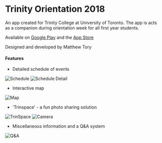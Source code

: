 # Trinity Orientation 2018

An app created for Trinity College at University of Toronto. The app is acts as a companion during orientation week for all first year students.

Available on [Google Play](https://play.google.com/store/apps/details?id=com.tory.trinityOrientation) and the [App Store](https://itunes.apple.com/us/app/trinity-orientation-2t2000s/id1431022073)

Designed and developed by Matthew Tory

#### Features
* Detailed schedule of events

![Schedule](https://thumbs.gfycat.com/MealyObeseFly-size_restricted.gif)
![Schedule Detail](https://thumbs.gfycat.com/CompleteSelfreliantHackee-size_restricted.gif)
* Interactive map

![Map](https://thumbs.gfycat.com/MiniatureScalyChanticleer-size_restricted.gif)
* 'Trinspace' - a fun photo sharing solution

![TrinSpace](https://thumbs.gfycat.com/DistinctTornAfricanwildcat-size_restricted.gif)
![Camera](https://thumbs.gfycat.com/LinedAllAfricanrockpython-size_restricted.gif)
* Miscellaneous information and a Q&A system

![Q&A](https://thumbs.gfycat.com/TimelyMilkyCaiman-size_restricted.gif)

